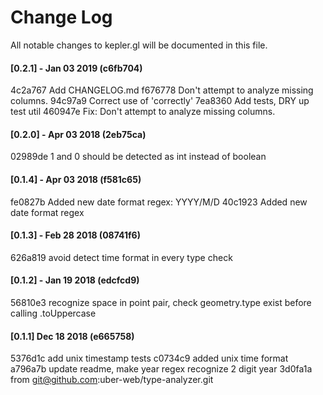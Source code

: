 
# Change Log

All notable changes to kepler.gl will be documented in this file.

<!--
Each version should:
  List its release date in the above format.
  Group changes to describe their impact on the project, as follows:
  Added for new features.
  Changed for changes in existing functionality.
  Deprecated for once-stable features removed in upcoming releases.
  Removed for deprecated features removed in this release.
  Fixed for any bug fixes.
  Security to invite users to upgrade in case of vulnerabilities.
Ref: http://keepachangelog.com/en/0.3.0/
-->

#### [0.2.1] - Jan 03 2019 (c6fb704)
4c2a767 Add CHANGELOG.md
f676778 Don't attempt to analyze missing columns.
94c97a9 Correct use of 'correctly'
7ea8360 Add tests, DRY up test util
460947e Fix: Don't attempt to analyze missing columns.

#### [0.2.0] - Apr 03 2018 (2eb75ca)
02989de 1 and 0 should be detected as int instead of boolean

#### [0.1.4] - Apr 03 2018 (f581c65)
fe0827b Added new date format regex: YYYY/M/D
40c1923 Added new date format regex

#### [0.1.3] - Feb 28 2018 (08741f6)
626a819 avoid detect time format in every type check

#### [0.1.2] - Jan 19 2018 (edcfcd9)
56810e3 recognize space in point pair, check geometry.type exist before calling .toUppercase

#### [0.1.1] Dec 18 2018 (e665758)
5376d1c add unix timestamp tests
c0734c9 added unix time format
a796a7b update readme, make year regex recognize 2 digit year
3d0fa1a from git@github.com:uber-web/type-analyzer.git


